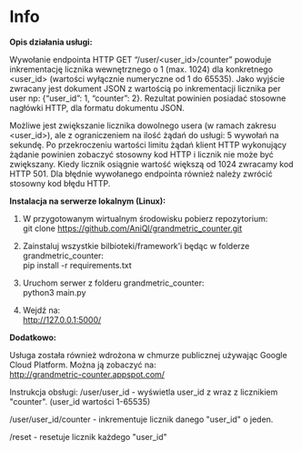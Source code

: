 # Info
<p><b>Opis działania usługi:</b></p>
<p>Wywołanie endpointa HTTP GET “/user/&lt;user_id&gt;/counter” powoduje inkrementację licznika wewnętrznego o 1 (max. 1024) dla konkretnego &lt;user_id&gt; (wartości wyłącznie numeryczne od 1 do 65535). Jako wyjście zwracany jest dokument JSON z wartością po inkrementacji licznika per user np: {“user_id”: 1, “counter”: 2}. Rezultat powinien posiadać stosowne nagłówki HTTP, dla formatu dokumentu JSON.</p>
<p>Możliwe jest zwiększanie licznika dowolnego usera (w ramach zakresu &lt;user_id&gt;), ale z ograniczeniem na ilość żądań do usługi: 5 wywołań na sekundę. Po przekroczeniu wartości limitu żądań klient HTTP wykonujący żądanie powinien zobaczyć stosowny kod HTTP i licznik nie może być zwiększany. Kiedy licznik osiągnie wartość większą od 1024 zwracamy kod HTTP 501. Dla błędnie wywołanego endpointa również należy zwrócić stosowny kod błędu HTTP.</p>
<p><b>Instalacja na serwerze lokalnym (Linux):</b></p>
<ol>
<li>
<p>W przygotowanym wirtualnym środowisku pobierz repozytorium:<br>
git clone <a href="https://github.com/AniQl/grandmetric_counter.git">https://github.com/AniQl/grandmetric_counter.git</a></p>
</li>
<li>
<p>Zainstaluj wszystkie bilbioteki/framework’i będąc w folderze grandmetric_counter:<br>
pip install -r requirements.txt</p>
</li>
<li>
<p>Uruchom serwer z folderu grandmetric_counter:<br>
python3 main.py</p>
<li>
<p>Wejdź na:<br>
<a href="http://127.0.0.1:5000/">http://127.0.0.1:5000/</a></p>
</li>
</li>
</ol>
<p><b>Dodatkowo:</b></p>
<p>Usługa została również wdrożona w chmurze publicznej używając Google Cloud Platform. Można ją zobaczyć na:<br>
<a href="http://grandmetric-counter.appspot.com/">http://grandmetric-counter.appspot.com/</a></p>


Instrukcja obsługi:
/user/user_id - wyświetla user_id z wraz z licznikiem "counter". (user_id wartości 1-65535)

/user/user_id/counter - inkrementuje licznik danego "user_id" o jeden.

/reset - resetuje licznik każdego "user_id"
